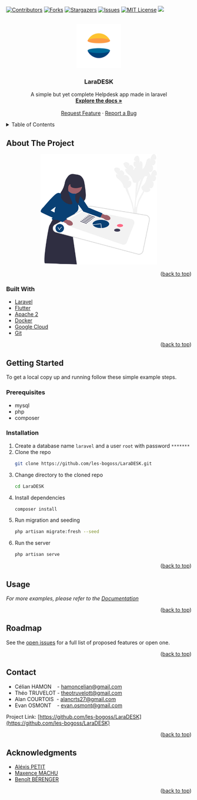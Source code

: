 <div id="top"></div>

[![Contributors][contributors-shield]][contributors-url]
[![Forks][forks-shield]][forks-url]
[![Stargazers][stars-shield]][stars-url]
[![Issues][issues-shield]][issues-url]
[![MIT License][license-shield]][license-url]
<img src="https://img.shields.io/github/workflow/status/les-bogoss/LaraDESK/Laravel?label=%20TESTS&logo=laravel&style=for-the-badge">



<!-- PROJECT LOGO -->
<br />
<div align="center">
  <a href="https://github.com/les-bogoss/LaraDESK">
    <img src="logo.png" alt="Logo" height="120">
  </a>

<h3 align="center">LaraDESK</h3>

  <p align="center">
    A simple but yet complete Helpdesk app made in laravel
    <br />
    <a href="https://github.com/les-bogoss/LaraDESK"><strong>Explore the docs »</strong></a>
    <br />
    <br />
    <a href="https://github.com/les-bogoss/LaraDESK/issues/new?assignees=&labels=&template=feature_request.md&title=">Request Feature</a>
    ·
    <a href="https://github.com/les-bogoss/LaraDESK/issues/new?assignees=&labels=&template=bug_report.md&title=">Report a Bug</a>
  </p>
</div>



<!-- TABLE OF CONTENTS -->
<details>
  <summary>Table of Contents</summary>
  <ol>
    <li>
      <a href="#about-the-project">About The Project</a>
      <ul>
        <li><a href="#built-with">Built With</a></li>
      </ul>
    </li>
    <li>
      <a href="#getting-started">Getting Started</a>
      <ul>
        <li><a href="#prerequisites">Prerequisites</a></li>
        <li><a href="#installation">Installation</a></li>
      </ul>
    </li>
    <li><a href="#usage">Usage</a></li>
    <li><a href="#roadmap">Roadmap</a></li>
    <li><a href="#contributing">Contributing</a></li>
    <li><a href="#license">License</a></li>
    <li><a href="#contact">Contact</a></li>
    <li><a href="#acknowledgments">Acknowledgments</a></li>
  </ol>
</details>



<!-- ABOUT THE PROJECT -->
## About The Project

<p align="center">
<img src='dessin.svg' height='300'>
</p>
<p align="right">(<a href="#top">back to top</a>)</p>



### Built With

* [Laravel](https://laravel.com)
* [Flutter](https://flutter.io)
* [Apache 2](https://www.apache.org/)
* [Docker](https://www.docker.com/)
* [Google Cloud](https://console.cloud.google.com/)
* [Git](https://git-scm.com/)


<p align="right">(<a href="#top">back to top</a>)</p>



<!-- GETTING STARTED -->
## Getting Started

To get a local copy up and running follow these simple example steps.

### Prerequisites

* mysql
* php
* composer


### Installation

1. Create a database name `laravel` and a user `root` with password `*******`
2. Clone the repo
   ```sh
   git clone https://github.com/les-bogoss/LaraDESK.git
   ```
3. Change directory to the cloned repo
   ```sh
   cd LaraDESK
   ```
4. Install dependencies
   ```sh
   composer install
   ```
5. Run migration and seeding
    ```sh
    php artisan migrate:fresh --seed
    ```
5. Run the server
    ```sh
    php artisan serve
    ```

<p align="right">(<a href="#top">back to top</a>)</p>



<!-- USAGE EXAMPLES -->
## Usage

_For more examples, please refer to the [Documentation](https://github.com/les-bogoss/LaraDESK)_

<p align="right">(<a href="#top">back to top</a>)</p>



<!-- ROADMAP -->
## Roadmap
<!-- - [ ] Feature 3
    - [ ] Nested Feature -->

See the [open issues](https://github.com/les-bogoss/LaraDESK/issues) for a full list of proposed features or open one.

<p align="right">(<a href="#top">back to top</a>)</p>



<!-- CONTACT -->
## Contact

* Célian HAMON    - hamoncelian@gmail.com
* Théo TRUVELOT - theotruvelott@gmail.com 
* Alan COURTOIS  - alancrts27@gmail.com
* Evan OSMONT     - evan.osmont@gmail.com

Project Link: [https://github.com/les-bogoss/LaraDESK](https://github.com/les-bogoss/LaraDESK)

<p align="right">(<a href="#top">back to top</a>)</p>



<!-- ACKNOWLEDGMENTS -->
## Acknowledgments

* [Aléxis PETIT](https://www.linkedin.com/in/alexispe/)
* [Maxence MACHU](https://www.linkedin.com/in/maxence-machu/)
* [Benoît BÉRENGER](https://www.linkedin.com/in/benoitberenger/)

<p align="right">(<a href="#top">back to top</a>)</p>



<!-- MARKDOWN LINKS & IMAGES -->
[contributors-shield]: https://img.shields.io/github/contributors/les-bogoss/LaraDESK.svg?style=for-the-badge
[contributors-url]: https://github.com/les-bogoss/LaraDESK/graphs/contributors
[forks-shield]: https://img.shields.io/github/forks/les-bogoss/LaraDESK.svg?style=for-the-badge
[forks-url]: https://github.com/les-bogoss/LaraDESK/network/members
[stars-shield]: https://img.shields.io/github/stars/les-bogoss/LaraDESK.svg?style=for-the-badge
[stars-url]: https://github.com/les-bogoss/LaraDESK/stargazers
[issues-shield]: https://img.shields.io/github/issues/les-bogoss/LaraDESK.svg?style=for-the-badge
[issues-url]: https://github.com/les-bogoss/LaraDESK/issues
[license-shield]: https://img.shields.io/github/license/les-bogoss/LaraDESK.svg?style=for-the-badge
[license-url]: https://github.com/les-bogoss/LaraDESK/blob/master/LICENSE.txt
[product-screenshot]: dessin.svg
